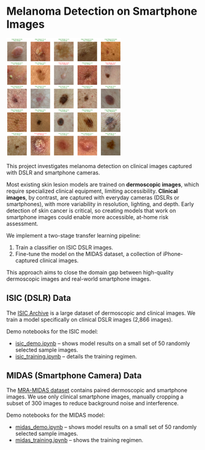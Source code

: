 # Melanoma Detection on Smartphone Images

<img src="midas_demo_results.png" width="300"/>

This project investigates melanoma detection on clinical images captured with DSLR and smartphone cameras.

Most existing skin lesion models are trained on **dermoscopic images**, which require specialized clinical equipment, limiting accessibility. **Clinical images**, by contrast, are captured with everyday cameras (DSLRs or smartphones), with more variability in resolution, lighting, and depth. Early detection of skin cancer is critical, so creating models that work on smartphone images could enable more accessible, at-home risk assessment.

We implement a two-stage transfer learning pipeline:  
1. Train a classifier on ISIC DSLR images.  
2. Fine-tune the model on the MIDAS dataset, a collection of iPhone-captured clinical images.  

This approach aims to close the domain gap between high-quality dermoscopic images and real-world smartphone images.

## ISIC (DSLR) Data
The [ISIC Archive](https://www.isic-archive.com/) is a large dataset of dermoscopic and clinical images. We train a model specifically on clinical DSLR images (2,866 images).  

Demo notebooks for the ISIC model:  
- [isic_demo.ipynb](isic_demo.ipynb) – shows model results on a small set of 50 randomly selected sample images.  
- [isic_training.ipynb](isic_training.ipynb) – details the training regimen.

## MIDAS (Smartphone Camera) Data
The [MRA-MIDAS dataset](https://stanfordaimi.azurewebsites.net/datasets/f4c2020f-801a-42dd-a477-a1a8357ef2a5) contains paired dermoscopic and smartphone images. We use only clinical smartphone images, manually cropping a subset of 300 images to reduce background noise and interference.  

Demo notebooks for the MIDAS model:  
- [midas_demo.ipynb](midas_demo.ipynb) – shows model results on a small set of 50 randomly selected sample images.
- [midas_training.ipynb](midas_training.ipynb) – shows the training regimen.


